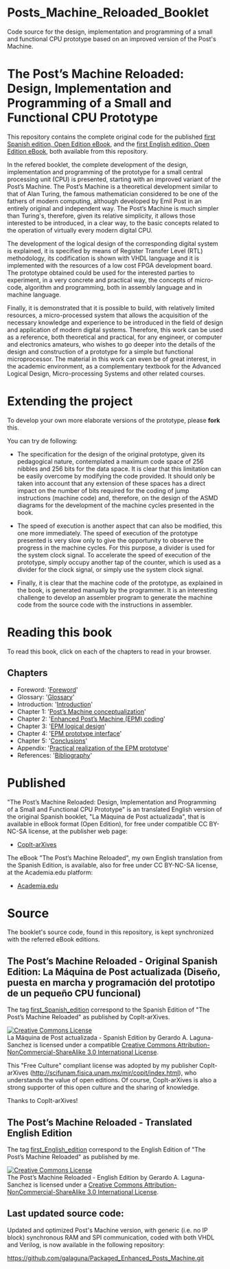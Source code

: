 # Posts_Machine_Reloaded_Booklet
Code source for the design, implementation and programming of a small and functional CPU prototype based on an improved version of the Post's Machine.

# The Post’s Machine Reloaded: Design, Implementation and Programming of a Small and Functional CPU Prototype

This repository contains the complete original code for the published [first Spanish edition, Open Edition eBook](https://github.com/galaguna/Posts_Machine_Reloaded_Booklet/releases/tag/First_Spanish_Edition), and the [first English edition, Open Edition eBook](https://github.com/galaguna/Posts_Machine_Reloaded_Booklet/releases/tag/First_English_Edition), both available from this repository.

In the refered booklet, the complete development of the design, implementation and programming of the prototype for a small central processing unit (CPU) is presented, starting with an improved variant of the Post’s Machine. The Post’s Machine is a theoretical development similar to that of Alan Turing, the famous mathematician considered to be one of the fathers of modern computing, although developed by Emil Post in an entirely original and independent way. The Post’s Machine is much simpler than Turing's, therefore, given its relative simplicity, it allows those interested to be introduced, in a clear way, to the basic concepts related to the operation of virtually every modern digital CPU. 

The development of the logical design of the corresponding digital system is explained, it is specified by means of Register Transfer Level (RTL) methodology, its codification is shown with VHDL language and it is implemented with the resources of a low cost FPGA development board. The prototype obtained could be used for the interested parties to experiment, in a very concrete and practical way, the concepts of micro-code, algorithm and programming, both in assembly language and in machine language.
  
Finally, it is demonstrated that it is possible to build, with relatively limited resources, a micro-processed system that allows the acquisition of the necessary knowledge and experience to be introduced in the field of design and application of modern digital systems. Therefore, this work can be used as a reference, both theoretical and practical, for any engineer, or computer and electronics amateurs, who wishes to go deeper into the details of the design and construction of a prototype for a simple but functional microprocessor. The material in this work can even be of great interest, in the academic environment, as a complementary textbook for the Advanced Logical Design, Micro-processing Systems and other related courses.


# Extending the project

To develop your own more elaborate versions of the prototype, please **fork** this. 

You can try de following:

* The specification for the design of the original prototype, given its pedagogical nature, contemplated a maximum code space of 256 nibbles and 256 bits for the data space. It is clear that this limitation can be easily overcome by modifying the code provided.  It should only be taken into account that any extension of these spaces has a direct impact on the number of bits required for the coding of jump instructions (machine code) and, therefore, on the design of the ASMD diagrams for the development of the machine cycles presented in the book.

* The speed of execution is another aspect that can also be modified, this one more immediately. The speed of execution of the prototype presented is very slow only to give the opportunity to observe the progress in the machine cycles. For this purpose, a divider is used for the system clock signal. To accelerate the speed of execution of the prototype, simply occupy another tap of the counter, which is used as a divider for the clock signal, or simply use the system clock signal.

* Finally, it is clear that the machine code of the prototype, as explained in the book, is generated manually by the programmer. It is an interesting challenge to develop an assembler program to generate the machine code from the source code with the instructions in assembler.

# Reading this book

To read this book, click on each of the chapters to read in your browser. 

## Chapters

+ Foreword: '[Foreword](https://github.com/galaguna/Posts_Machine_Reloaded_Booklet/blob/master/01_Foreword.asciidoc)'
+ Glossary: '[Glossary](https://github.com/galaguna/Posts_Machine_Reloaded_Booklet/blob/master/02_Glossary.asciidoc)'
+ Introduction: '[Introduction](https://github.com/galaguna/Posts_Machine_Reloaded_Booklet/blob/master/03_Introduction.asciidoc)'
+ Chapter 1: '[Post’s Machine conceptualization](https://github.com/galaguna/Posts_Machine_Reloaded_Booklet/blob/master/Chapter_01.asciidoc)'
+ Chapter 2: '[Enhanced Post’s Machine (EPM) coding](https://github.com/galaguna/Posts_Machine_Reloaded_Booklet/blob/master/Chapter_02.asciidoc)'
+ Chapter 3: '[EPM logical design](https://github.com/galaguna/Posts_Machine_Reloaded_Booklet/blob/master/Chapter_03.asciidoc)'
+ Chapter 4: '[EPM prototype interface](https://github.com/galaguna/Posts_Machine_Reloaded_Booklet/blob/master/Chapter_04.asciidoc)'
+ Chapter 5: '[Conclusions](https://github.com/galaguna/Posts_Machine_Reloaded_Booklet/blob/master/Chapter_05_Conclusions.asciidoc)'
+ Appendix: '[Practical realization of the EPM prototype](https://github.com/galaguna/Posts_Machine_Reloaded_Booklet/blob/master/I_Appendix.asciidoc)'
+ References: '[Bibliography](https://github.com/galaguna/Posts_Machine_Reloaded_Booklet/blob/master/II_References.asciidoc)'

# Published

"The Post’s Machine Reloaded: Design, Implementation and Programming of a Small and Functional CPU Prototype" is an translated English version of the original Spanish booklet, "La M&aacute;quina de Post actualizada", that is available in eBook format (Open Edition), for free under compatible CC BY-NC-SA license, at the publisher web page:

* [CopIt-arXives](http://scifunam.fisica.unam.mx/mir/copit/LT0002ES/LT0002ES.html)

The eBook "The Post’s Machine Reloaded", my own English translation from the Spanish Edition, is available, also for free under CC BY-NC-SA license, at the Academia.edu platform: 

* [Academia.edu](https://www.academia.edu/49135396/The_Post_s_Machine_Reloaded_Design_Implementation_and_Programming_of_a_Small_and_Functional_CPU_Prototype)

# Source

The booklet's source code, found in this repository, is kept synchronized with the referred eBook editions.

## The Post’s Machine Reloaded - Original Spanish Edition: La M&aacute;quina de Post actualizada (Dise&ntilde;o, puesta en marcha y programaci&oacute;n del prototipo de un peque&ntilde;o CPU funcional)

The tag [first_Spanish_edition](https://github.com/galaguna/Posts_Machine_Reloaded_Booklet/releases/tag/First_Spanish_Edition) correspond to the Spanish Edition of "The Post’s Machine Reloaded" as published by CopIt-arXives.

<a rel="license" href="http://creativecommons.org/licenses/by-nc-sa/3.0/"><img alt="Creative Commons License" style="border-width:0" src="https://i.creativecommons.org/l/by-nc-sa/3.0/88x31.png" /></a><br /><span xmlns:dct="http://purl.org/dc/terms/" href="http://purl.org/dc/dcmitype/Text" property="dct:title" rel="dct:type">La M&aacute;quina de Post actualizada - Spanish Edition</span> by Gerardo A. Laguna-Sanchez </a> is licensed under a compatible <a rel="license" href="http://creativecommons.org/licenses/by-nc-sa/3.0/">Creative Commons Attribution-NonCommercial-ShareAlike 3.0 International License</a>.

This "Free Culture" compliant license was adopted by my publisher CopIt-arXives (http://scifunam.fisica.unam.mx/mir/copit/index.html), who understands the value of open editions. Of course, CopIt-arXives is also a strong supporter of this open culture and the sharing of knowledge.

Thanks to CopIt-arXives!

## The Post’s Machine Reloaded - Translated English Edition

The tag [first_English_edition](https://github.com/galaguna/Posts_Machine_Reloaded_Booklet/releases/tag/First_English_Edition) correspond to the English Edition of "The Post’s Machine Reloaded" as published by me.

<a rel="license" href="http://creativecommons.org/licenses/by-nc-sa/3.0/"><img alt="Creative Commons License" style="border-width:0" src="https://i.creativecommons.org/l/by-nc-sa/3.0/88x31.png" /></a><br /><span xmlns:dct="http://purl.org/dc/terms/" href="http://purl.org/dc/dcmitype/Text" property="dct:title" rel="dct:type">The Post’s Machine Reloaded - English Edition</span> by Gerardo A. Laguna-Sanchez </a> is licensed under a <a rel="license" href="http://creativecommons.org/licenses/by-nc-sa/3.0/">Creative Commons Attribution-NonCommercial-ShareAlike 3.0 International License</a>.

## Last updated source code:
Updated and optimized Post's Machine version, with generic (i.e. no IP block) synchronous RAM and SPI communication, coded with both VHDL and Verilog, is now available in the following repository:

https://github.com/galaguna/Packaged_Enhanced_Posts_Machine.git


